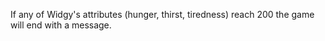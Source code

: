 If any of Widgy's attributes (hunger, thirst, tiredness) reach 200 the game will end with a message.